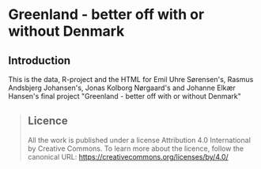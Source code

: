 # Greenland - better off with or without Denmark
## Introduction
This is the data, R-project and the HTML for Emil Uhre Sørensen's, Rasmus Andsbjerg Johansen's, Jonas Kolborg Nørgaard's and Johanne Elkær Hansen's final project "Greenland - better off with or without Denmark"

> ## Licence
> All the work is published under a license Attribution 4.0 International by Creative Commons.
> To learn more about the licence, follow the canonical URL: https://creativecommons.org/licenses/by/4.0/
